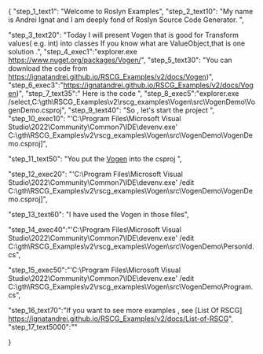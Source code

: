 {
    "step_1_text1": "Welcome to Roslyn Examples",
    "step_2_text10": "My name is Andrei Ignat and I am deeply fond of Roslyn Source Code Generator. ",

"step_3_text20": "Today I will present Vogen  that is good for Transform values( e.g. int) into classes
If you know what are ValueObject,that is one solution .",
"step_4_exec1":"explorer.exe https://www.nuget.org/packages/Vogen/",
"step_5_text30": "You can download the code from https://ignatandrei.github.io/RSCG_Examples/v2/docs/Vogen)",
"step_6_exec3":"https://ignatandrei.github.io/RSCG_Examples/v2/docs/Vogen)",
"step_7_text35":" Here is the code ",
"step_8_exec5":"explorer.exe /select,C:\\gth\\RSCG_Examples\\v2\\rscg_examples\\Vogen\\src\\VogenDemo\\VogenDemo.csproj",
"step_9_text40": "So , let's start the project ",
"step_10_exec10": "'C:\\Program Files\\Microsoft Visual Studio\\2022\\Community\\Common7\\IDE\\devenv.exe' C:\\gth\\RSCG_Examples\\v2\\rscg_examples\\Vogen\\src\\VogenDemo\\VogenDemo.csproj]",

"step_11_text50": "You put the  [Vogen](https://www.nuget.org/packages/Vogen/) into the csproj ",

"step_12_exec20": "'C:\\Program Files\\Microsoft Visual Studio\\2022\\Community\\Common7\\IDE\\devenv.exe' /edit C:\\gth\\RSCG_Examples\\v2\\rscg_examples\\Vogen\\src\\VogenDemo\\VogenDemo.csproj]",

"step_13_text60": "I have used the Vogen in those files",


"step_14_exec40":"'C:\\Program Files\\Microsoft Visual Studio\\2022\\Community\\Common7\\IDE\\devenv.exe' /edit C:\\gth\\RSCG_Examples\\v2\\rscg_examples\\Vogen\\src\\VogenDemo\\PersonId.cs",

"step_15_exec50":"'C:\\Program Files\\Microsoft Visual Studio\\2022\\Community\\Common7\\IDE\\devenv.exe' /edit C:\\gth\\RSCG_Examples\\v2\\rscg_examples\\Vogen\\src\\VogenDemo\\Program.cs",

"step_16_text70":"If you want to see more examples , see  [List Of RSCG] https://ignatandrei.github.io/RSCG_Examples/v2/docs/List-of-RSCG",
"step_17_text5000":""

}